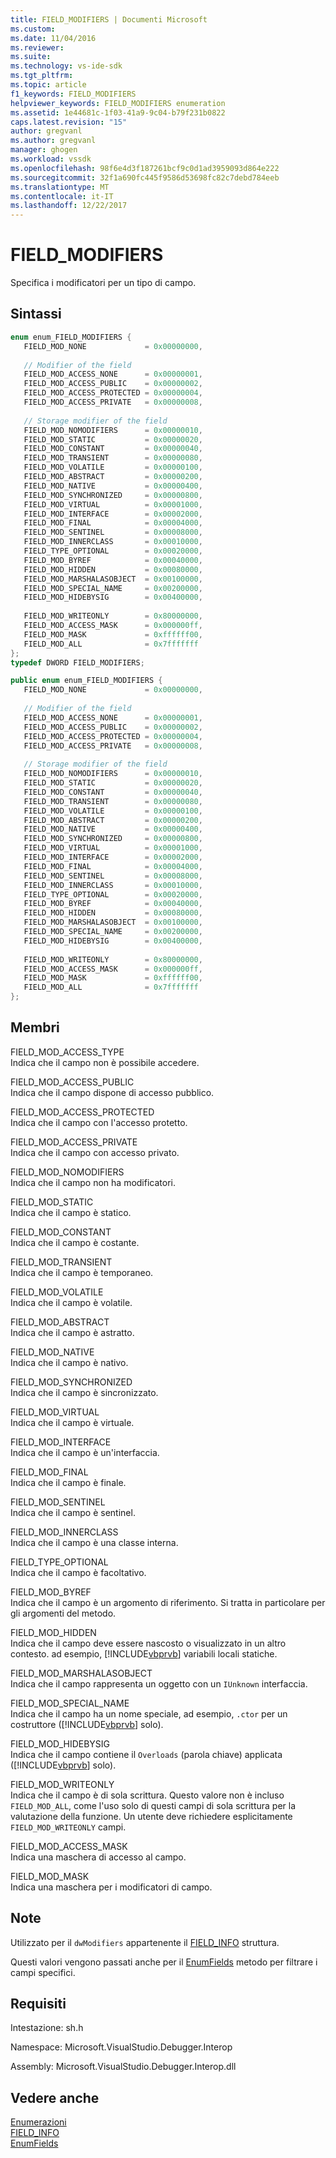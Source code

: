 ```yaml
---
title: FIELD_MODIFIERS | Documenti Microsoft
ms.custom: 
ms.date: 11/04/2016
ms.reviewer: 
ms.suite: 
ms.technology: vs-ide-sdk
ms.tgt_pltfrm: 
ms.topic: article
f1_keywords: FIELD_MODIFIERS
helpviewer_keywords: FIELD_MODIFIERS enumeration
ms.assetid: 1e44681c-1f03-41a9-9c04-b79f231b0822
caps.latest.revision: "15"
author: gregvanl
ms.author: gregvanl
manager: ghogen
ms.workload: vssdk
ms.openlocfilehash: 98f6e4d3f187261bcf9c0d1ad3959093d864e222
ms.sourcegitcommit: 32f1a690fc445f9586d53698fc82c7debd784eeb
ms.translationtype: MT
ms.contentlocale: it-IT
ms.lasthandoff: 12/22/2017
---
```

# <a name="fieldmodifiers"></a>FIELD_MODIFIERS
Specifica i modificatori per un tipo di campo.  
  
## <a name="syntax"></a>Sintassi  
  
```cpp  
enum enum_FIELD_MODIFIERS {   
   FIELD_MOD_NONE             = 0x00000000,  
  
   // Modifier of the field  
   FIELD_MOD_ACCESS_NONE      = 0x00000001,  
   FIELD_MOD_ACCESS_PUBLIC    = 0x00000002,  
   FIELD_MOD_ACCESS_PROTECTED = 0x00000004,  
   FIELD_MOD_ACCESS_PRIVATE   = 0x00000008,  
  
   // Storage modifier of the field  
   FIELD_MOD_NOMODIFIERS      = 0x00000010,  
   FIELD_MOD_STATIC           = 0x00000020,  
   FIELD_MOD_CONSTANT         = 0x00000040,  
   FIELD_MOD_TRANSIENT        = 0x00000080,  
   FIELD_MOD_VOLATILE         = 0x00000100,  
   FIELD_MOD_ABSTRACT         = 0x00000200,  
   FIELD_MOD_NATIVE           = 0x00000400,  
   FIELD_MOD_SYNCHRONIZED     = 0x00000800,  
   FIELD_MOD_VIRTUAL          = 0x00001000,  
   FIELD_MOD_INTERFACE        = 0x00002000,  
   FIELD_MOD_FINAL            = 0x00004000,  
   FIELD_MOD_SENTINEL         = 0x00008000,  
   FIELD_MOD_INNERCLASS       = 0x00010000,  
   FIELD_TYPE_OPTIONAL        = 0x00020000,  
   FIELD_MOD_BYREF            = 0x00040000,  
   FIELD_MOD_HIDDEN           = 0x00080000,  
   FIELD_MOD_MARSHALASOBJECT  = 0x00100000,  
   FIELD_MOD_SPECIAL_NAME     = 0x00200000,  
   FIELD_MOD_HIDEBYSIG        = 0x00400000,  
  
   FIELD_MOD_WRITEONLY        = 0x80000000,  
   FIELD_MOD_ACCESS_MASK      = 0x000000ff,  
   FIELD_MOD_MASK             = 0xffffff00,  
   FIELD_MOD_ALL              = 0x7fffffff  
};  
typedef DWORD FIELD_MODIFIERS;  
```  
  
```csharp  
public enum enum_FIELD_MODIFIERS {  
   FIELD_MOD_NONE             = 0x00000000,  
  
   // Modifier of the field  
   FIELD_MOD_ACCESS_NONE      = 0x00000001,  
   FIELD_MOD_ACCESS_PUBLIC    = 0x00000002,  
   FIELD_MOD_ACCESS_PROTECTED = 0x00000004,  
   FIELD_MOD_ACCESS_PRIVATE   = 0x00000008,  
  
   // Storage modifier of the field  
   FIELD_MOD_NOMODIFIERS      = 0x00000010,  
   FIELD_MOD_STATIC           = 0x00000020,  
   FIELD_MOD_CONSTANT         = 0x00000040,  
   FIELD_MOD_TRANSIENT        = 0x00000080,  
   FIELD_MOD_VOLATILE         = 0x00000100,  
   FIELD_MOD_ABSTRACT         = 0x00000200,  
   FIELD_MOD_NATIVE           = 0x00000400,  
   FIELD_MOD_SYNCHRONIZED     = 0x00000800,  
   FIELD_MOD_VIRTUAL          = 0x00001000,  
   FIELD_MOD_INTERFACE        = 0x00002000,  
   FIELD_MOD_FINAL            = 0x00004000,  
   FIELD_MOD_SENTINEL         = 0x00008000,  
   FIELD_MOD_INNERCLASS       = 0x00010000,  
   FIELD_TYPE_OPTIONAL        = 0x00020000,  
   FIELD_MOD_BYREF            = 0x00040000,  
   FIELD_MOD_HIDDEN           = 0x00080000,  
   FIELD_MOD_MARSHALASOBJECT  = 0x00100000,  
   FIELD_MOD_SPECIAL_NAME     = 0x00200000,  
   FIELD_MOD_HIDEBYSIG        = 0x00400000,  
  
   FIELD_MOD_WRITEONLY        = 0x80000000,  
   FIELD_MOD_ACCESS_MASK      = 0x000000ff,  
   FIELD_MOD_MASK             = 0xffffff00,  
   FIELD_MOD_ALL              = 0x7fffffff  
};  
```  
  
## <a name="members"></a>Membri  
 FIELD_MOD_ACCESS_TYPE  
 Indica che il campo non è possibile accedere.  
  
 FIELD_MOD_ACCESS_PUBLIC  
 Indica che il campo dispone di accesso pubblico.  
  
 FIELD_MOD_ACCESS_PROTECTED  
 Indica che il campo con l'accesso protetto.  
  
 FIELD_MOD_ACCESS_PRIVATE  
 Indica che il campo con accesso privato.  
  
 FIELD_MOD_NOMODIFIERS  
 Indica che il campo non ha modificatori.  
  
 FIELD_MOD_STATIC  
 Indica che il campo è statico.  
  
 FIELD_MOD_CONSTANT  
 Indica che il campo è costante.  
  
 FIELD_MOD_TRANSIENT  
 Indica che il campo è temporaneo.  
  
 FIELD_MOD_VOLATILE  
 Indica che il campo è volatile.  
  
 FIELD_MOD_ABSTRACT  
 Indica che il campo è astratto.  
  
 FIELD_MOD_NATIVE  
 Indica che il campo è nativo.  
  
 FIELD_MOD_SYNCHRONIZED  
 Indica che il campo è sincronizzato.  
  
 FIELD_MOD_VIRTUAL  
 Indica che il campo è virtuale.  
  
 FIELD_MOD_INTERFACE  
 Indica che il campo è un'interfaccia.  
  
 FIELD_MOD_FINAL  
 Indica che il campo è finale.  
  
 FIELD_MOD_SENTINEL  
 Indica che il campo è sentinel.  
  
 FIELD_MOD_INNERCLASS  
 Indica che il campo è una classe interna.  
  
 FIELD_TYPE_OPTIONAL  
 Indica che il campo è facoltativo.  
  
 FIELD_MOD_BYREF  
 Indica che il campo è un argomento di riferimento. Si tratta in particolare per gli argomenti del metodo.  
  
 FIELD_MOD_HIDDEN  
 Indica che il campo deve essere nascosto o visualizzato in un altro contesto. ad esempio, [!INCLUDE[vbprvb](../../../code-quality/includes/vbprvb_md.md)] variabili locali statiche.  
  
 FIELD_MOD_MARSHALASOBJECT  
 Indica che il campo rappresenta un oggetto con un `IUnknown` interfaccia.  
  
 FIELD_MOD_SPECIAL_NAME  
 Indica che il campo ha un nome speciale, ad esempio, `.ctor` per un costruttore ([!INCLUDE[vbprvb](../../../code-quality/includes/vbprvb_md.md)] solo).  
  
 FIELD_MOD_HIDEBYSIG  
 Indica che il campo contiene il `Overloads` (parola chiave) applicata ([!INCLUDE[vbprvb](../../../code-quality/includes/vbprvb_md.md)] solo).  
  
 FIELD_MOD_WRITEONLY  
 Indica che il campo è di sola scrittura. Questo valore non è incluso `FIELD_MOD_ALL`, come l'uso solo di questi campi di sola scrittura per la valutazione della funzione. Un utente deve richiedere esplicitamente `FIELD_MOD_WRITEONLY` campi.  
  
 FIELD_MOD_ACCESS_MASK  
 Indica una maschera di accesso al campo.  
  
 FIELD_MOD_MASK  
 Indica una maschera per i modificatori di campo.  
  
## <a name="remarks"></a>Note  
 Utilizzato per il `dwModifiers` appartenente il [FIELD_INFO](../../../extensibility/debugger/reference/field-info.md) struttura.  
  
 Questi valori vengono passati anche per il [EnumFields](../../../extensibility/debugger/reference/idebugcontainerfield-enumfields.md) metodo per filtrare i campi specifici.  
  
## <a name="requirements"></a>Requisiti  
 Intestazione: sh.h  
  
 Namespace: Microsoft.VisualStudio.Debugger.Interop  
  
 Assembly: Microsoft.VisualStudio.Debugger.Interop.dll  
  
## <a name="see-also"></a>Vedere anche  
 [Enumerazioni](../../../extensibility/debugger/reference/enumerations-visual-studio-debugging.md)   
 [FIELD_INFO](../../../extensibility/debugger/reference/field-info.md)   
 [EnumFields](../../../extensibility/debugger/reference/idebugcontainerfield-enumfields.md)